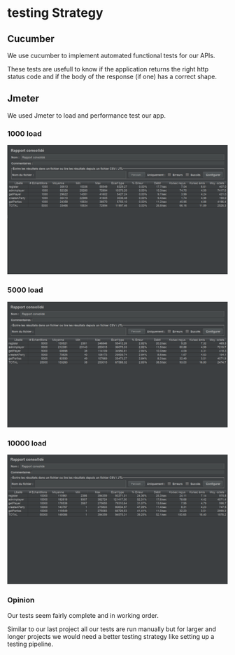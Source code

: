 # testing Strategy

## Cucumber

We use cucumber to implement automated functional tests for our APIs.

These tests are usefull to know if the application returns the right http status code and if the body of the response (if one)
has a correct shape.

## Jmeter

We used Jmeter to load and performance test our app.

### 1000 load
![pour1000](pics/Pour01000.PNG)

### 5000 load
![pour5000](pics/Pour05000.PNG)

### 10000 load
![pour10000](pics/Pour10000.PNG)

### Opinion

Our tests seem fairly complete and in working order.

Similar to our last project all our tests are run manually but for larger and longer projects we would need a better testing strategy like setting up a testing pipeline.
